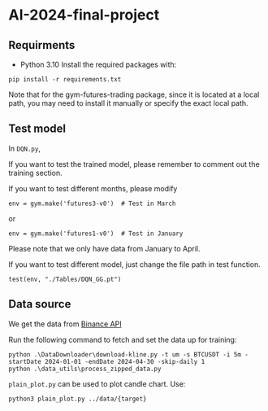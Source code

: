 # AI-2024-final-project

## Requirments

- Python 3.10
  Install the required packages with:

```
pip install -r requirements.txt
```

Note that for the gym-futures-trading package, since it is located at a local path, you may need to install it manually or specify the exact local path.

## Test model
In `DQN.py`,

If you want to test the trained model, please remember to comment out the training section.

If you want to test different months, please modify
```
env = gym.make('futures3-v0')  # Test in March
```
or
```
env = gym.make('futures1-v0')  # Test in January
```
Please note that we only have data from January to April.

If you want to test different model, just change the file path in test function.
```
test(env, "./Tables/DQN_GG.pt")
```

## Data source

We get the data from [Binance API](https://github.com/binance/binance-public-data)

Run the following command to fetch and set the data up for training:

```
python .\DataDownloader\download-kline.py -t um -s BTCUSDT -i 5m -startDate 2024-01-01 -endDate 2024-04-30 -skip-daily 1
python .\data_utils\process_zipped_data.py

```

`plain_plot.py` can be used to plot candle chart. Use:

```
python3 plain_plot.py ../data/{target}
```
